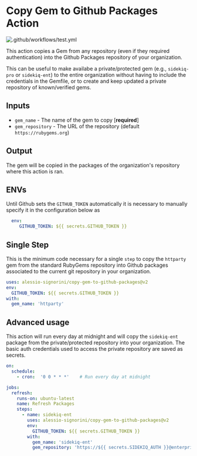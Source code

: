 # Copy Gem to Github Packages Action

![.github/workflows/test.yml](https://github.com/alessio-signorini/copy-gem-to-github-packages-action/workflows/.github/workflows/test.yml/badge.svg)

This action copies a Gem from any repository (even if they required
authentication) into the Github Packages repository of your organization.

This can be useful to make availabe a private/protected gem
(e.g., `sidekiq-pro` or `sidekiq-ent`) to the entire organization without
having to include the credentials in the Gemfile, or to create and
keep updated a private repository of known/verified gems.

## Inputs
  * `gem_name` - The name of the gem to copy [**required**]
  * `gem_repository` - The URL of the repository (default `https://rubygems.org`)

## Output
The gem will be copied in the packages of the organization's repository
where this action is ran.

## ENVs
Until Github sets the `GITHUB_TOKEN` automatically it is necessary to
manually specify it in the configuration below as
```yaml
  env:
     GITHUB_TOKEN: ${{ secrets.GITHUB_TOKEN }}
```

## Single Step
This is the minimum code necessary for a single `step` to copy the
`httparty` gem from the standard RubyGems repository into Github packages
associated to the current git repository in your organization.
```yaml
uses: alessio-signorini/copy-gem-to-github-packages@v2
env:
  GITHUB_TOKEN: ${{ secrets.GITHUB_TOKEN }}
with:
  gem_name: 'httparty'
```

## Advanced usage
This action will run every day at midnight and will copy the `sidekiq-ent`
package from the private/protected repository into your organization.
The basic auth credentials used to access the private repository are saved
as secrets.
```yaml
on:
  schedule:
    - cron:  '0 0 * * *'    # Run every day at midnight

jobs:
  refresh:
    runs-on: ubuntu-latest
    name: Refresh Packages
    steps:
      - name: sidekiq-ent
        uses: alessio-signorini/copy-gem-to-github-packages@v2
        env:
          GITHUB_TOKEN: ${{ secrets.GITHUB_TOKEN }}
        with:
          gem_name: 'sidekiq-ent'
          gem_repository: 'https://${{ secrets.SIDEKIQ_AUTH }}@enterprise.contribsys.com'
```